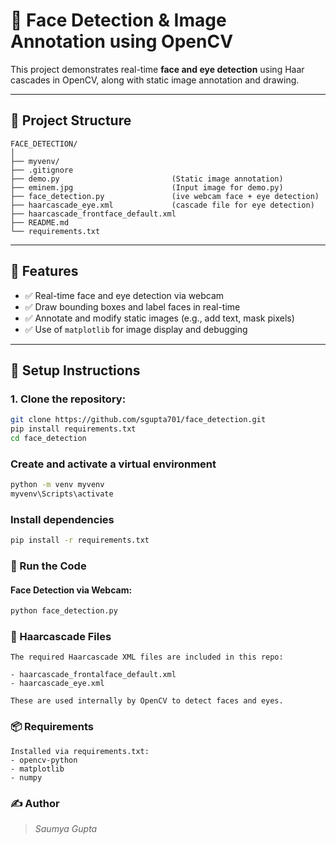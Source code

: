 # 🎯 Face Detection & Image Annotation using OpenCV

This project demonstrates real-time **face and eye detection** using Haar cascades in OpenCV, along with static image annotation and drawing.

---

## 📁 Project Structure

```
FACE_DETECTION/
│
├── myvenv/                         
├── .gitignore                      
├── demo.py                         (Static image annotation)
├── eminem.jpg                      (Input image for demo.py)
├── face_detection.py               (ive webcam face + eye detection)
├── haarcascade_eye.xml             (cascade file for eye detection)
├── haarcascade_frontface_default.xml  
├── README.md                     
└── requirements.txt              
```
---

## 🧪 Features

- ✅ Real-time face and eye detection via webcam  
- ✅ Draw bounding boxes and label faces in real-time  
- ✅ Annotate and modify static images (e.g., add text, mask pixels)
- ✅ Use of `matplotlib` for image display and debugging

---

## 🔧 Setup Instructions

### 1. Clone the repository:
```bash
git clone https://github.com/sgupta701/face_detection.git
pip install requirements.txt
cd face_detection
```

### Create and activate a virtual environment

```bash
python -m venv myvenv
myvenv\Scripts\activate
```

### Install dependencies

```bash
pip install -r requirements.txt
```

### 🚀 Run the Code

#### Face Detection via Webcam:

```bash
python face_detection.py
```

### 🧠 Haarcascade Files
```
The required Haarcascade XML files are included in this repo:

- haarcascade_frontalface_default.xml
- haarcascade_eye.xml

These are used internally by OpenCV to detect faces and eyes.
```
### 📦 Requirements
```
Installed via requirements.txt:
- opencv-python
- matplotlib
- numpy
```
### ✍️ Author
> *Saumya Gupta*

